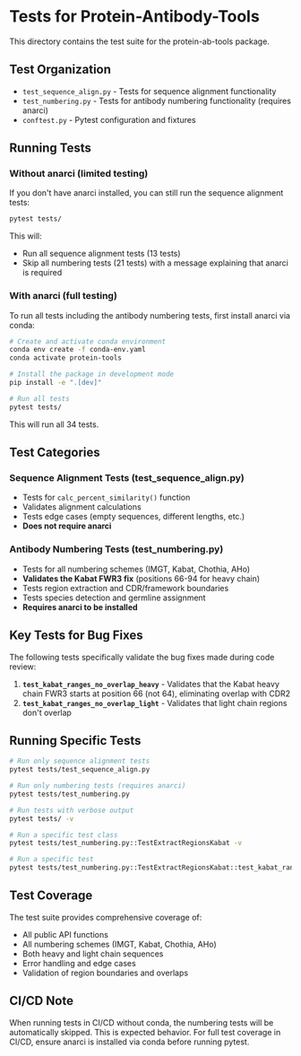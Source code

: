 # Tests for Protein-Antibody-Tools

This directory contains the test suite for the protein-ab-tools package.

## Test Organization

- `test_sequence_align.py` - Tests for sequence alignment functionality
- `test_numbering.py` - Tests for antibody numbering functionality (requires anarci)
- `conftest.py` - Pytest configuration and fixtures

## Running Tests

### Without anarci (limited testing)

If you don't have anarci installed, you can still run the sequence alignment tests:

```bash
pytest tests/
```

This will:
- Run all sequence alignment tests (13 tests)
- Skip all numbering tests (21 tests) with a message explaining that anarci is required

### With anarci (full testing)

To run all tests including the antibody numbering tests, first install anarci via conda:

```bash
# Create and activate conda environment
conda env create -f conda-env.yaml
conda activate protein-tools

# Install the package in development mode
pip install -e ".[dev]"

# Run all tests
pytest tests/
```

This will run all 34 tests.

## Test Categories

### Sequence Alignment Tests (test_sequence_align.py)
- Tests for `calc_percent_similarity()` function
- Validates alignment calculations
- Tests edge cases (empty sequences, different lengths, etc.)
- **Does not require anarci**

### Antibody Numbering Tests (test_numbering.py)
- Tests for all numbering schemes (IMGT, Kabat, Chothia, AHo)
- **Validates the Kabat FWR3 fix** (positions 66-94 for heavy chain)
- Tests region extraction and CDR/framework boundaries
- Tests species detection and germline assignment
- **Requires anarci to be installed**

## Key Tests for Bug Fixes

The following tests specifically validate the bug fixes made during code review:

1. **`test_kabat_ranges_no_overlap_heavy`** - Validates that the Kabat heavy chain FWR3 starts at position 66 (not 64), eliminating overlap with CDR2
2. **`test_kabat_ranges_no_overlap_light`** - Validates that light chain regions don't overlap

## Running Specific Tests

```bash
# Run only sequence alignment tests
pytest tests/test_sequence_align.py

# Run only numbering tests (requires anarci)
pytest tests/test_numbering.py

# Run tests with verbose output
pytest tests/ -v

# Run a specific test class
pytest tests/test_numbering.py::TestExtractRegionsKabat -v

# Run a specific test
pytest tests/test_numbering.py::TestExtractRegionsKabat::test_kabat_ranges_no_overlap_heavy -v
```

## Test Coverage

The test suite provides comprehensive coverage of:
- All public API functions
- All numbering schemes (IMGT, Kabat, Chothia, AHo)
- Both heavy and light chain sequences
- Error handling and edge cases
- Validation of region boundaries and overlaps

## CI/CD Note

When running tests in CI/CD without conda, the numbering tests will be automatically skipped. This is expected behavior. For full test coverage in CI/CD, ensure anarci is installed via conda before running pytest.
